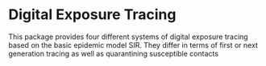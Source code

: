# Digital Exposure Tracing

This package provides four different systems of digital exposure tracing based on the basic epidemic model SIR. They differ in terms of first or next generation tracing as well as quarantining susceptible contacts
